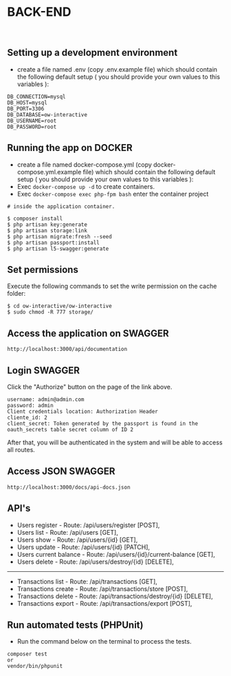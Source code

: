 # BACK-END

<br />

## Setting up a development environment

* create a file named .env (copy .env.example file) which should contain the following default setup ( you should provide your own values to this variables ):
```
DB_CONNECTION=mysql
DB_HOST=mysql
DB_PORT=3306
DB_DATABASE=ow-interactive
DB_USERNAME=root
DB_PASSWORD=root
```

## Running the app on DOCKER

* create a file named docker-compose.yml (copy docker-compose.yml.example file) which should contain the following default setup ( you should provide your own values to this variables ):
* Exec `docker-compose up -d` to create containers.
* Exec `docker-compose exec php-fpm bash` enter the container project
```
# inside the application container.

$ composer install
$ php artisan key:generate
$ php artisan storage:link
$ php artisan migrate:fresh --seed
$ php artisan passport:install
$ php artisan l5-swagger:generate

```

## Set permissions
Execute the following commands to set the write permission on the cache folder:
```
$ cd ow-interactive/ow-interactive
$ sudo chmod -R 777 storage/
```
## Access the application on SWAGGER

```
http://localhost:3000/api/documentation
```

## Login SWAGGER
Click the "Authorize" button on the page of the link above.
 
```
username: admin@admin.com
password: admin
Client credentials location: Authorization Header
cliente_id: 2
client_secret: Token generated by the passport is found in the oauth_secrets table secret column of ID 2
```
After that, you will be authenticated in the system and will be able to access all routes.

## Access JSON SWAGGER

```
http://localhost:3000/docs/api-docs.json
```

## API's

* Users register - Route: /api/users/register [POST],
* Users list - Route: /api/users [GET],
* Users show - Route: /api/users/{id} [GET],
* Users update - Route: /api/users/{id} [PATCH],
* Users current balance - Route: /api/users/{id}/current-balance [GET],
* Users delete - Route: /api/users/destroy/{id} [DELETE],
---
* Transactions list - Route: /api/transactions [GET],
* Transactions create - Route: /api/transactions/store [POST],
* Transactions delete - Route: /api/transactions/destroy/{id} [DELETE],
* Transactions export - Route: /api/transactions/export [POST],

## Run automated tests (PHPUnit)
* Run the command below on the terminal to process the tests.
``` 
composer test
or
vendor/bin/phpunit
```
